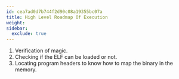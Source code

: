 ```yaml
---
id: cea7ad0d7b744f2d90c08a19355bc07a
title: High Level Roadmap Of Execution
weight:
sidebar:
  exclude: true
---
```


1. Verification of magic.
2. Checking if the ELF can be loaded or not.
3. Locating program headers to know how to map the binary in the memory.